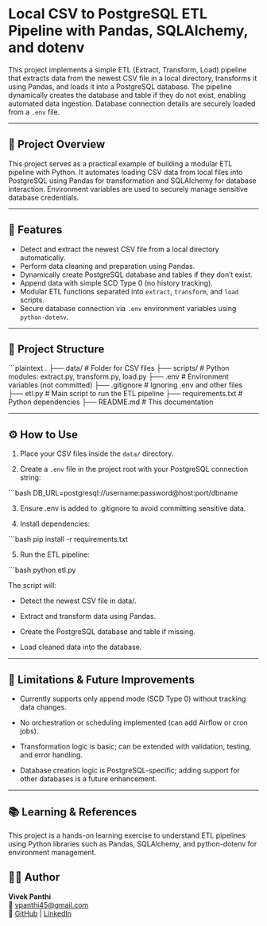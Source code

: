 # Local CSV to PostgreSQL ETL Pipeline with Pandas, SQLAlchemy, and dotenv

This project implements a simple ETL (Extract, Transform, Load) pipeline that extracts data from the newest CSV file in a local directory, transforms it using Pandas, and loads it into a PostgreSQL database. The pipeline dynamically creates the database and table if they do not exist, enabling automated data ingestion. Database connection details are securely loaded from a `.env` file.

---

## 🚀 Project Overview

This project serves as a practical example of building a modular ETL pipeline with Python. It automates loading CSV data from local files into PostgreSQL using Pandas for transformation and SQLAlchemy for database interaction. Environment variables are used to securely manage sensitive database credentials.

---

## 🧩 Features

- Detect and extract the newest CSV file from a local directory automatically.
- Perform data cleaning and preparation using Pandas.
- Dynamically create PostgreSQL database and tables if they don’t exist.
- Append data with simple SCD Type 0 (no history tracking).
- Modular ETL functions separated into `extract`, `transform`, and `load` scripts.
- Secure database connection via `.env` environment variables using `python-dotenv`.

---

## 📂 Project Structure

\```plaintext
.
├── data/                  # Folder for CSV files
├── scripts/               # Python modules: extract.py, transform.py, load.py
├── .env                   # Environment variables (not committed)
├── .gitignore             # Ignoring .env and other files
├── etl.py                 # Main script to run the ETL pipeline
├── requirements.txt       # Python dependencies
├── README.md              # This documentation


---

## ⚙️ How to Use

1. Place your CSV files inside the `data/` directory.

2. Create a `.env` file in the project root with your PostgreSQL connection string:

\```bash
DB_URL=postgresql://username:password@host:port/dbname


3. Ensure .env is added to .gitignore to avoid committing sensitive data.

4. Install dependencies:

\```bash
pip install -r requirements.txt


5. Run the ETL pipeline:

\```bash
python etl.py



The script will:

- Detect the newest CSV file in data/.

- Extract and transform data using Pandas.

- Create the PostgreSQL database and table if missing.

- Load cleaned data into the database.



---

## 🚧 Limitations & Future Improvements

- Currently supports only append mode (SCD Type 0) without tracking data changes.

- No orchestration or scheduling implemented (can add Airflow or cron jobs).

- Transformation logic is basic; can be extended with validation, testing, and error handling.

- Database creation logic is PostgreSQL-specific; adding support for other databases is a future enhancement.



---

## 📚 Learning & References

This project is a hands-on learning exercise to understand ETL pipelines using Python libraries such as Pandas, SQLAlchemy, and python-dotenv for environment management.



## 🧑‍💻 Author

**Vivek Panthi**  
📧 vpanthi45@gmail.com  
🔗 [GitHub](https://github.com/VivekPanthii) | [LinkedIn](https://www.linkedin.com/in/bibek-sunar-7650542a3/)
